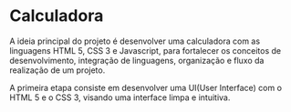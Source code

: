 # Calculadora

A ideia principal do projeto é desenvolver uma calculadora com as linguagens HTML 5, CSS 3 e Javascript, para fortalecer os conceitos de desenvolvimento, integração de linguagens, organização e fluxo da realização de um projeto.

A primeira etapa consiste em desenvolver uma UI(User Interface) com o HTML 5 e o CSS 3, visando uma interface limpa e intuitiva.
